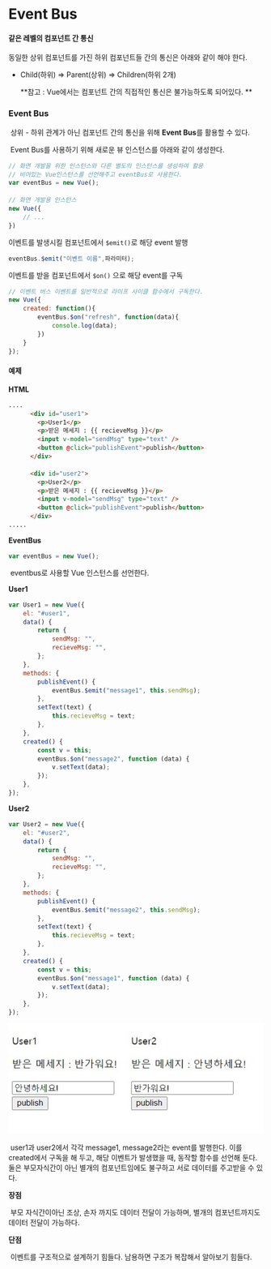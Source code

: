 # Event Bus

#### 같은 레벨의 컴포넌트 간 통신

동일한 상위 컴포넌트를 가진 하위 컴포넌트들 간의 통신은 아래와 같이 해야 한다.

- Child(하위) => Parent(상위) => Children(하위 2개)

  **참고 : Vue에서는 컴포넌트 간의 직접적인 통신은 불가능하도록 되어있다. **

### Event Bus

​	상위 - 하위 관계가 아닌 컴포넌트 간의 통신을 위해 **Event Bus**를 활용할 수 있다.

​	Event Bus를 사용하기 위해 새로운 뷰 인스턴스를 아래와 같이 생성한다.

```js
// 화면 개발을 위한 인스턴스와 다른 별도의 인스턴스를 생성하여 활용
// 비어있는 Vue인스턴스를 선언해주고 eventBus로 사용한다.
var eventBus = new Vue();

// 화면 개발용 인스턴스
new Vue({
    // ...
})
```

이벤트를 발생시킬 컴포넌트에서 `$emit()`로 해당 event 발행

```js
eventBus.$emit("이벤트 이름",파라미터);
```

이벤트를 받을 컴포넌트에서 `$on()` 으로 해당 event를 구독

```js
// 이벤트 버스 이벤트를 일반적으로 라이프 사이클 함수에서 구독한다.
new Vue({
    created: function(){
        eventBus.$on("refresh", function(data){
            console.log(data);
        })
    }
});
```

#### **예제**

**HTML**

```html
....
      <div id="user1">
        <p>User1</p>
        <p>받은 메세지 : {{ recieveMsg }}</p>
        <input v-model="sendMsg" type="text" />
        <button @click="publishEvent">publish</button>
      </div>
    
      <div id="user2">
        <p>User2</p>
        <p>받은 메세지 : {{ recieveMsg }}</p>
        <input v-model="sendMsg" type="text" />
        <button @click="publishEvent">publish</button>
      </div>
.....
```

**EventBus**

```js
var eventBus = new Vue();
```

​	eventbus로 사용할 Vue 인스턴스를 선언한다.

**User1**

```js
var User1 = new Vue({
    el: "#user1",
    data() {
        return {
            sendMsg: "",
            recieveMsg: "",
        };
    },
    methods: {
        publishEvent() {
            eventBus.$emit("message1", this.sendMsg);
        },
        setText(text) {
            this.recieveMsg = text;
        },
    },
    created() {
        const v = this;
        eventBus.$on("message2", function (data) {
            v.setText(data);
        });
    },
});
```

**User2**

```js
var User2 = new Vue({
    el: "#user2",
    data() {
        return {
            sendMsg: "",
            recieveMsg: "",
        };
    },
    methods: {
        publishEvent() {
            eventBus.$emit("message2", this.sendMsg);
        },
        setText(text) {
            this.recieveMsg = text;
        },
    },
    created() {
        const v = this;
        eventBus.$on("message1", function (data) {
            v.setText(data);
        });
    },
});
```

<img src="../../2.Pictures/eventbus.jpg">

​	user1과 user2에서 각각 message1, message2라는 event를 발행한다. 이를 created에서 구독을 해 두고, 해당 이벤트가 발생했을 때, 동작할 함수를 선언해 둔다. 둘은 부모자식간이 아닌 별개의 컴포넌트임에도 불구하고 서로 데이터를 주고받을 수 있다. 



**장점**

​	부모 자식간이아닌 조상, 손자 까지도 데이터 전달이 가능하며, 별개의 컴포넌트까지도 데이터 전달이 가능하다.

**단점**

​	이벤트를 구조적으로 설계하기 힘들다. 남용하면 구조가 복잡해서 알아보기 힘들다.
